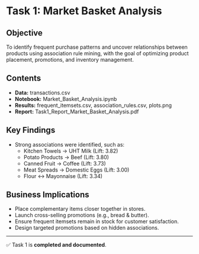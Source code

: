 # Task 1: Market Basket Analysis

## Objective
To identify frequent purchase patterns and uncover relationships between products using association rule mining, with the goal of optimizing product placement, promotions, and inventory management.

## Contents
- **Data:** transactions.csv  
- **Notebook:** Market_Basket_Analysis.ipynb  
- **Results:** frequent_itemsets.csv, association_rules.csv, plots.png  
- **Report:** Task1_Report_Market_Basket_Analysis.pdf  

## Key Findings
- Strong associations were identified, such as:
  - Kitchen Towels → UHT Milk (Lift: 3.82)
  - Potato Products → Beef (Lift: 3.80)
  - Canned Fruit → Coffee (Lift: 3.73)
  - Meat Spreads → Domestic Eggs (Lift: 3.00)
  - Flour ↔ Mayonnaise (Lift: 3.34)

## Business Implications
- Place complementary items closer together in stores.
- Launch cross-selling promotions (e.g., bread & butter).
- Ensure frequent itemsets remain in stock for customer satisfaction.
- Design targeted promotions based on hidden associations.

---

✅ Task 1 is **completed and documented**.

